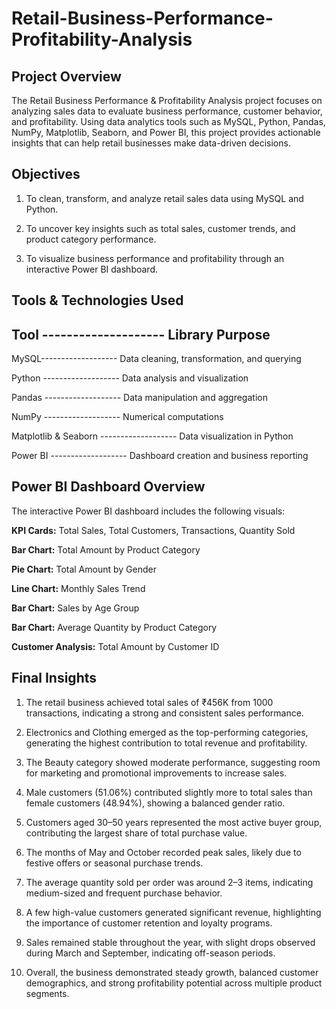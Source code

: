 # Retail-Business-Performance-Profitability-Analysis

## Project Overview

The Retail Business Performance & Profitability Analysis project focuses on analyzing sales data to evaluate business performance, customer behavior, and profitability. Using data analytics tools such as MySQL, Python, Pandas, NumPy, Matplotlib, Seaborn, and Power BI, this project provides actionable insights that can help retail businesses make data-driven decisions.

## Objectives

1. To clean, transform, and analyze retail sales data using MySQL and Python.

2. To uncover key insights such as total sales, customer trends, and product category performance.

3. To visualize business performance and profitability through an interactive Power BI dashboard.


## Tools & Technologies Used

## Tool -------------------- Library	Purpose
MySQL-------------------	Data cleaning, transformation, and querying

Python	------------------- Data analysis and visualization

Pandas -------------------	Data manipulation and aggregation

NumPy -------------------	Numerical computations

Matplotlib & Seaborn -------------------	Data visualization in Python

Power BI	------------------- Dashboard creation and business reporting


## Power BI Dashboard Overview

The interactive Power BI dashboard includes the following visuals:

**KPI Cards:** Total Sales, Total Customers, Transactions, Quantity Sold

**Bar Chart:** Total Amount by Product Category

**Pie Chart:** Total Amount by Gender

**Line Chart:** Monthly Sales Trend

**Bar Chart:** Sales by Age Group

**Bar Chart:** Average Quantity by Product Category

**Customer Analysis:** Total Amount by Customer ID


## Final Insights

1. The retail business achieved total sales of ₹456K from 1000 transactions, indicating a strong and consistent sales performance.

2. Electronics and Clothing emerged as the top-performing categories, generating the highest contribution to total revenue and profitability.

3. The Beauty category showed moderate performance, suggesting room for marketing and promotional improvements to increase sales.

4. Male customers (51.06%) contributed slightly more to total sales than female customers (48.94%), showing a balanced gender ratio.

5. Customers aged 30–50 years represented the most active buyer group, contributing the largest share of total purchase value.

6. The months of May and October recorded peak sales, likely due to festive offers or seasonal purchase trends.

7. The average quantity sold per order was around 2–3 items, indicating medium-sized and frequent purchase behavior.

8. A few high-value customers generated significant revenue, highlighting the importance of customer retention and loyalty programs.

9. Sales remained stable throughout the year, with slight drops observed during March and September, indicating off-season periods.

10. Overall, the business demonstrated steady growth, balanced customer demographics, and strong profitability potential across multiple product segments.
